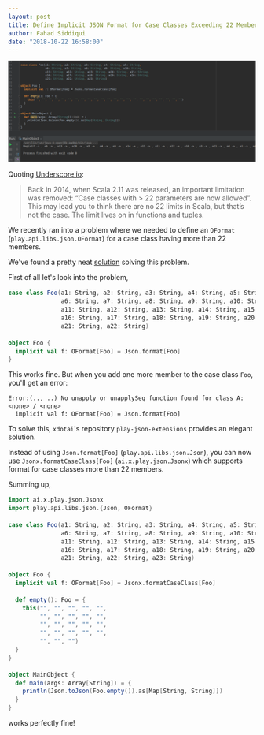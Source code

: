```yaml
---
layout: post
title: Define Implicit JSON Format for Case Classes Exceeding 22 Members
author: Fahad Siddiqui
date: "2018-10-22 16:58:00"
---
```


![](/assets/posts/scala-jsonx.png)

Quoting [Underscore.io](https://underscore.io/blog/posts/2016/10/11/twenty-two.html):

> Back in 2014, when Scala 2.11 was released, an important limitation was removed: “Case classes with > 22 parameters are now allowed”. This may lead you to think there are no 22 limits in Scala, but that’s not the case. The limit lives on in functions and tuples.

We recently ran into a problem where we needed to define an `OFormat` (`play.api.libs.json.OFormat`) for a case class having more than 22 members.

We've found a pretty neat [solution](https://github.com/xdotai/play-json-extensions) solving this problem.

First of all let's look into the problem,

```scala
case class Foo(a1: String, a2: String, a3: String, a4: String, a5: String,
               a6: String, a7: String, a8: String, a9: String, a10: String,
               a11: String, a12: String, a13: String, a14: String, a15: String,
               a16: String, a17: String, a18: String, a19: String, a20: String,
               a21: String, a22: String)

object Foo {
  implicit val f: OFormat[Foo] = Json.format[Foo]
}
```

This works fine. But when you add one more member to the case class `Foo`, you'll get an error:

```
Error:(.., ..) No unapply or unapplySeq function found for class A: <none> / <none>
  implicit val f: OFormat[Foo] = Json.format[Foo]
```

To solve this, `xdotai`'s repository `play-json-extensions` provides an elegant solution.

Instead of using `Json.format[Foo]` (`play.api.libs.json.Json`), you can now use `Jsonx.formatCaseClass[Foo]` (`ai.x.play.json.Jsonx`) which supports format for case classes more than 22 members.

Summing up,

```scala
import ai.x.play.json.Jsonx
import play.api.libs.json.{Json, OFormat}

case class Foo(a1: String, a2: String, a3: String, a4: String, a5: String,
               a6: String, a7: String, a8: String, a9: String, a10: String,
               a11: String, a12: String, a13: String, a14: String, a15: String,
               a16: String, a17: String, a18: String, a19: String, a20: String,
               a21: String, a22: String, a23: String)

object Foo {
  implicit val f: OFormat[Foo] = Jsonx.formatCaseClass[Foo]

  def empty(): Foo = {
    this("", "", "", "", "",
         "", "", "", "", "",
         "", "", "", "", "",
         "", "", "", "", "",
         "", "", "")
  }
}

object MainObject {
  def main(args: Array[String]) = {
    println(Json.toJson(Foo.empty()).as[Map[String, String]])
  }
}
```

works perfectly fine!
